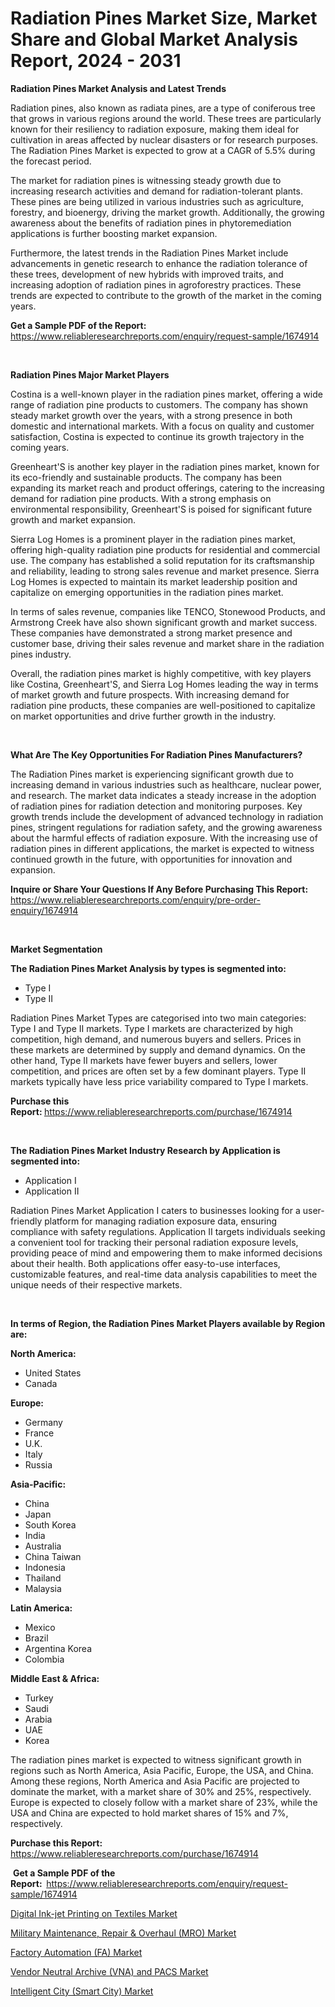 <p><h1>Radiation Pines Market Size, Market Share and Global Market Analysis Report, 2024 - 2031</h1></p><p><strong>Radiation Pines Market Analysis and Latest Trends</strong></p>
<p><p>Radiation pines, also known as radiata pines, are a type of coniferous tree that grows in various regions around the world. These trees are particularly known for their resiliency to radiation exposure, making them ideal for cultivation in areas affected by nuclear disasters or for research purposes. The Radiation Pines Market is expected to grow at a CAGR of 5.5% during the forecast period.</p><p>The market for radiation pines is witnessing steady growth due to increasing research activities and demand for radiation-tolerant plants. These pines are being utilized in various industries such as agriculture, forestry, and bioenergy, driving the market growth. Additionally, the growing awareness about the benefits of radiation pines in phytoremediation applications is further boosting market expansion.</p><p>Furthermore, the latest trends in the Radiation Pines Market include advancements in genetic research to enhance the radiation tolerance of these trees, development of new hybrids with improved traits, and increasing adoption of radiation pines in agroforestry practices. These trends are expected to contribute to the growth of the market in the coming years.</p></p>
<p><strong>Get a Sample PDF of the Report:&nbsp;</strong> <a href="https://www.reliableresearchreports.com/enquiry/request-sample/1674914">https://www.reliableresearchreports.com/enquiry/request-sample/1674914</a></p>
<p>&nbsp;</p>
<p><strong>Radiation Pines Major Market Players</strong></p>
<p><p>Costina is a well-known player in the radiation pines market, offering a wide range of radiation pine products to customers. The company has shown steady market growth over the years, with a strong presence in both domestic and international markets. With a focus on quality and customer satisfaction, Costina is expected to continue its growth trajectory in the coming years.</p><p>Greenheart'S is another key player in the radiation pines market, known for its eco-friendly and sustainable products. The company has been expanding its market reach and product offerings, catering to the increasing demand for radiation pine products. With a strong emphasis on environmental responsibility, Greenheart'S is poised for significant future growth and market expansion.</p><p>Sierra Log Homes is a prominent player in the radiation pines market, offering high-quality radiation pine products for residential and commercial use. The company has established a solid reputation for its craftsmanship and reliability, leading to strong sales revenue and market presence. Sierra Log Homes is expected to maintain its market leadership position and capitalize on emerging opportunities in the radiation pines market.</p><p>In terms of sales revenue, companies like TENCO, Stonewood Products, and Armstrong Creek have also shown significant growth and market success. These companies have demonstrated a strong market presence and customer base, driving their sales revenue and market share in the radiation pines industry.</p><p>Overall, the radiation pines market is highly competitive, with key players like Costina, Greenheart'S, and Sierra Log Homes leading the way in terms of market growth and future prospects. With increasing demand for radiation pine products, these companies are well-positioned to capitalize on market opportunities and drive further growth in the industry.</p></p>
<p>&nbsp;</p>
<p><strong>What Are The Key Opportunities For Radiation Pines Manufacturers?</strong></p>
<p><p>The Radiation Pines market is experiencing significant growth due to increasing demand in various industries such as healthcare, nuclear power, and research. The market data indicates a steady increase in the adoption of radiation pines for radiation detection and monitoring purposes. Key growth trends include the development of advanced technology in radiation pines, stringent regulations for radiation safety, and the growing awareness about the harmful effects of radiation exposure. With the increasing use of radiation pines in different applications, the market is expected to witness continued growth in the future, with opportunities for innovation and expansion.</p></p>
<p><strong>Inquire or Share Your Questions If Any Before Purchasing This Report:</strong> <a href="https://www.reliableresearchreports.com/enquiry/pre-order-enquiry/1674914">https://www.reliableresearchreports.com/enquiry/pre-order-enquiry/1674914</a></p>
<p>&nbsp;</p>
<p><strong>Market Segmentation</strong></p>
<p><strong>The Radiation Pines Market Analysis by types is segmented into:</strong></p>
<p><ul><li>Type I</li><li>Type II</li></ul></p>
<p><p>Radiation Pines Market Types are categorised into two main categories: Type I and Type II markets. Type I markets are characterized by high competition, high demand, and numerous buyers and sellers. Prices in these markets are determined by supply and demand dynamics. On the other hand, Type II markets have fewer buyers and sellers, lower competition, and prices are often set by a few dominant players. Type II markets typically have less price variability compared to Type I markets.</p></p>
<p><strong>Purchase this Report:&nbsp;</strong><a href="https://www.reliableresearchreports.com/purchase/1674914">https://www.reliableresearchreports.com/purchase/1674914</a></p>
<p>&nbsp;</p>
<p><strong>The Radiation Pines Market Industry Research by Application is segmented into:</strong></p>
<p><ul><li>Application I</li><li>Application II</li></ul></p>
<p><p>Radiation Pines Market Application I caters to businesses looking for a user-friendly platform for managing radiation exposure data, ensuring compliance with safety regulations. Application II targets individuals seeking a convenient tool for tracking their personal radiation exposure levels, providing peace of mind and empowering them to make informed decisions about their health. Both applications offer easy-to-use interfaces, customizable features, and real-time data analysis capabilities to meet the unique needs of their respective markets.</p></p>
<p>&nbsp;</p>
<p><strong>In terms of Region, the Radiation Pines Market Players available by Region are:</strong></p>
<p>
    <p> <strong> North America: </strong>
        <ul>
            <li>United States</li>
            <li>Canada</li>
        </ul>
        </p> 
    <p> <strong> Europe: </strong>
        <ul>
            <li>Germany</li>
            <li>France</li>
            <li>U.K.</li>
            <li>Italy</li>
            <li>Russia</li>
        </ul>
        </p> 
    <p> <strong> Asia-Pacific: </strong>
        <ul>
            <li>China</li>
            <li>Japan</li>
            <li>South Korea</li>
            <li>India</li>
            <li>Australia</li>
            <li>China Taiwan</li>
            <li>Indonesia</li>
            <li>Thailand</li>
            <li>Malaysia</li>
        </ul>
        </p> 
    <p> <strong> Latin America: </strong>
        <ul>
            <li>Mexico</li>
            <li>Brazil</li>
            <li>Argentina Korea</li>
            <li>Colombia</li>
        </ul>
        </p> 
    <p> <strong> Middle East & Africa: </strong>
        <ul>
            <li>Turkey</li>
            <li>Saudi</li>
            <li>Arabia</li>
            <li>UAE</li>
            <li>Korea</li>
        </ul>
    </p>
    </p>
<p><p>The radiation pines market is expected to witness significant growth in regions such as North America, Asia Pacific, Europe, the USA, and China. Among these regions, North America and Asia Pacific are projected to dominate the market, with a market share of 30% and 25%, respectively. Europe is expected to closely follow with a market share of 23%, while the USA and China are expected to hold market shares of 15% and 7%, respectively.</p></p>
<p><strong>Purchase this Report: </strong><a href="https://www.reliableresearchreports.com/purchase/1674914">https://www.reliableresearchreports.com/purchase/1674914</a></p>
<p>&nbsp;<strong>Get a Sample PDF of the Report:&nbsp;&nbsp;</strong><a href="https://www.reliableresearchreports.com/enquiry/request-sample/1674914">https://www.reliableresearchreports.com/enquiry/request-sample/1674914</a></p>
<p><strong></strong></p>
<p><p><a href="https://medium.com/@piperhickle/digital-ink-jet-printing-on-textiles-market-report-reveals-the-latest-trends-and-growth-d2ab567f758c">Digital Ink-jet Printing on Textiles Market</a></p><p><a href="https://medium.com/@piperhickle/military-maintenance-repair-amp-overhaul-mro-market-share-evolution-and-market-growth-trends-214b738d8ce3">Military Maintenance, Repair & Overhaul (MRO) Market</a></p><p><a href="https://medium.com/@piperhickle/factory-automation-fa-market-report-reveals-the-latest-trends-and-growth-opportunities-of-this-9c42964e4e45">Factory Automation (FA) Market</a></p><p><a href="https://medium.com/@piperhickle/vendor-neutral-archive-vna-and-pacs-market-analysis-and-sze-forecasted-for-period-from-2024-to-302ff5a82cf4">Vendor Neutral Archive (VNA) and PACS Market</a></p><p><a href="https://medium.com/@piperhickle/intelligent-city-smart-city-market-insight-market-trends-growth-forecasted-from-2024-to-2031-9c607f7d9ff2">Intelligent City (Smart City) Market</a></p></p>